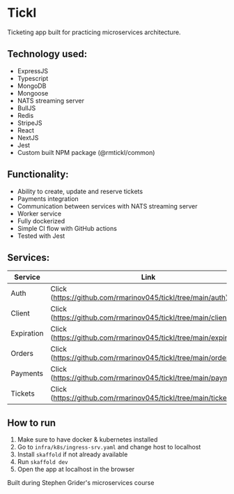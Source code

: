 # Tickl

Ticketing app built for practicing microservices architecture.

## Technology used:

-   ExpressJS
-   Typescript
-   MongoDB
-   Mongoose
-   NATS streaming server
-   BullJS
-   Redis
-   StripeJS
-   React
-   NextJS
-   Jest
-   Custom built NPM package (@rmtickl/common)

## Functionality:

-   Ability to create, update and reserve tickets
-   Payments integration
-   Communication between services with NATS streaming server
-   Worker service
-   Fully dockerized
-   Simple CI flow with GitHub actions
-   Tested with Jest

## Services:

| Service    | Link |
| ---------- | ---- |
| Auth       | Click (https://github.com/rmarinov045/tickl/tree/main/auth)     |
| Client     | Click (https://github.com/rmarinov045/tickl/tree/main/client)     |
| Expiration | Click (https://github.com/rmarinov045/tickl/tree/main/expiration)     |
| Orders     | Click (https://github.com/rmarinov045/tickl/tree/main/orders)     |
| Payments   | Click (https://github.com/rmarinov045/tickl/tree/main/payments)     |
| Tickets    | Click (https://github.com/rmarinov045/tickl/tree/main/tickets)     |

## How to run

1. Make sure to have docker & kubernetes installed
2. Go to `infra/k8s/ingress-srv.yaml` and change host to localhost
3. Install `skaffold` if not already available
4. Run `skaffold dev`
5. Open the app at localhost in the browser

Built during Stephen Grider's microservices course
